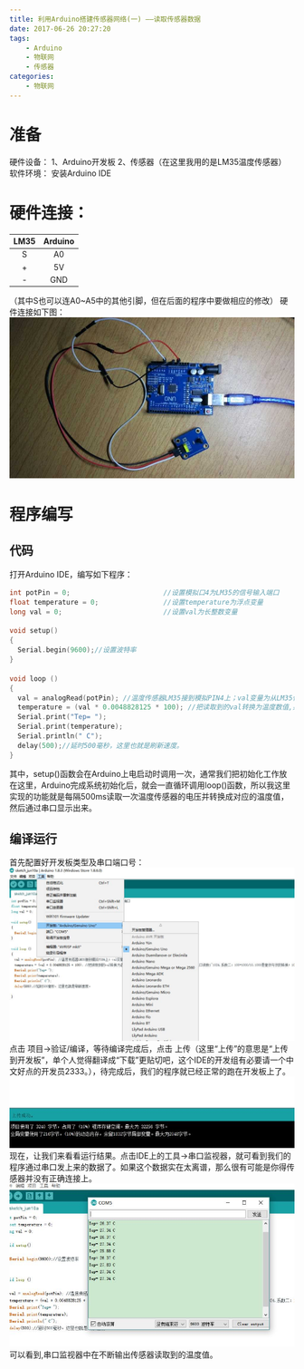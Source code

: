 ```yaml
---
title: 利用Arduino搭建传感器网络(一) ——读取传感器数据
date: 2017-06-26 20:27:20
tags:
    - Arduino
    - 物联网
    - 传感器
categories:
    - 物联网
---
```


# 准备
硬件设备：
1、Arduino开发板
2、传感器（在这里我用的是LM35温度传感器）
软件环境：
安装Arduino IDE
# 硬件连接：
| LM35	| Arduino |
|:-----:|:-------:|
|   S   |   A0    | 
|   +	|   5V    |
|   -   |	GND   |
（其中S也可以连A0~A5中的其他引脚，但在后面的程序中要做相应的修改）
硬件连接如下图：
![图片挂掉了！！！](/images/iot_arduino_00_03.jpg)

# 程序编写
## 代码
打开Arduino IDE，编写如下程序：
``` c
int potPin = 0;                       //设置模拟口4为LM35的信号输入端口
float temperature = 0;                //设置temperature为浮点变量
long val = 0;                         //设置val为长整数变量

void setup()
{
  Serial.begin(9600);//设置波特率
}

void loop ()
{
  val = analogRead(potPin); //温度传感器LM35接到模拟PIN4上；val变量为从LM35信号口读取到的数值
  temperature = (val * 0.0048828125 * 100); //把读取到的val转换为温度数值,系数一：0.00488125=5/1024,0~5V对应模拟口读数1~1024,系数二：100=1000/10,1000是毫伏与伏的转换；10是每10毫伏对应一度温升。
  Serial.print("Tep= ");
  Serial.print(temperature);
  Serial.println(" C");
  delay(500);//延时500毫秒，这里也就是刷新速度。
}
```
其中，setup()函数会在Arduino上电启动时调用一次，通常我们把初始化工作放在这里，Arduino完成系统初始化后，就会一直循环调用loop()函数，所以我这里实现的功能就是每隔500ms读取一次温度传感器的电压并转换成对应的温度值，然后通过串口显示出来。

## 编译运行
首先配置好开发板类型及串口端口号：
![图片挂掉了！！！](/images/iot_arduino_00_00.jpg)
点击 项目->验证/编译，等待编译完成后，点击 上传（这里“上传”的意思是“上传到开发板”，单个人觉得翻译成“下载”更贴切吧，这个IDE的开发组有必要请一个中文好点的开发员2333。），待完成后，我们的程序就已经正常的跑在开发板上了。
![图片挂掉了！！！](/images/iot_arduino_00_01.jpg)
现在，让我们来看看运行结果。点击IDE上的工具->串口监视器，就可看到我们的程序通过串口发上来的数据了。如果这个数据实在太离谱，那么很有可能是你得传感器并没有正确连接上。
![图片挂掉了！！！](/images/iot_arduino_00_02.jpg)
可以看到,串口监视器中在不断输出传感器读取到的温度值。
